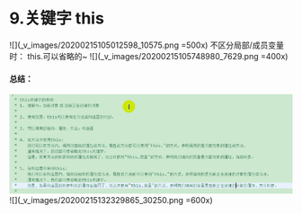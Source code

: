 # 9.关键字 this
![](_v_images/20200215105012598_10575.png =500x)
不区分局部/成员变量时：   this.可以省略的~
![](_v_images/20200215105748980_7629.png =400x)
#### 总结：
![](_v_images/20200215110944411_15931.png)
![](_v_images/20200215132329865_30250.png =600x)
